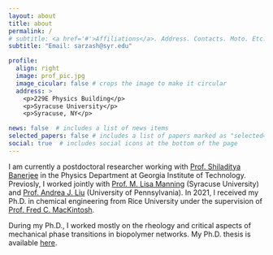 ```yaml
---
layout: about
title: about
permalink: /
# subtitle: <a href='#'>Affiliations</a>. Address. Contacts. Moto. Etc.
subtitle: "Email: sarzash@syr.edu"

profile:
  align: right
  image: prof_pic.jpg
  image_cicular: false # crops the image to make it circular
  address: >
    <p>229E Physics Building</p>
    <p>Syracuse University</p>
    <p>Syracuse, NY</p>

news: false  # includes a list of news items
selected_papers: false # includes a list of papers marked as "selected={true}"
social: true  # includes social icons at the bottom of the page
---
```



I am currently a postdoctoral researcher working with [Prof. Shiladitya Banerjee](https://shiladitya-banerjee.com/) in the Physics Department at Georgia Institute of Technology. Previosly, I worked jointly with [Prof. M. Lisa Manning](https://mmanning.expressions.syr.edu/) (Syracuse University) and [Prof. Andrea J. Liu](https://www.physics.upenn.edu/people/standing-faculty/andrea-liu) (University of Pennsylvania). In 2021, I received my Ph.D. in chemical engineering from Rice University under the supervision of [Prof. Fred C. MacKintosh](https://fcmack.web.rice.edu/).

During my Ph.D., I worked mostly on the rheology and critical aspects of mechanical phase transitions in biopolymer networks. My Ph.D. thesis is available [here](https://scholarship.rice.edu/handle/1911/111740).
